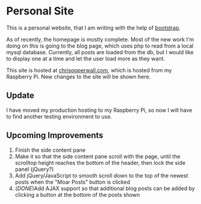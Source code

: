 # Personal Site

This is a personal website, that I am writing with the help of [bootstrap](http://github.com/twitter/bootstrap).

As of recently, the homepage is mostly complete. Most of the new work I'm doing on this is going to the blog page, which uses php to read from a local mysql database. Currently, all posts are loaded from the db, but I would like to display one at a time and let the user load more as they want.

This site is hosted at [chrisopperwall.com](http://chrisopperwall.com), which is hosted from my Raspberry Pi. New changes to the site will be shown here.

## Update

I have moved my production hosting to my Raspberry Pi, so now I will have to find another testing environment to use.

## Upcoming Improvements
1. Finish the side content pane
1. Make it so that the side content pane scroll with the page, until the scrolltop height reaches the bottom of the header, then lock the side panel (jQuery?)
1. Add jQuery/JavaScript to smooth scroll down to the top of the newest posts when the "Moar Posts" button is clicked
1. (*DONE*)Add AJAX support so that additional blog posts can be added by clicking a button at the bottom of the posts shown
